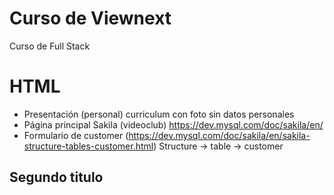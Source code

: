 # Curso de Viewnext
Curso de Full Stack

# HTML

- Presentación (personal)
    curriculum con foto sin datos personales
- Página principal Sakila (videoclub)
    https://dev.mysql.com/doc/sakila/en/
- Formulario de customer (https://dev.mysql.com/doc/sakila/en/sakila-structure-tables-customer.html)
    Structure -> table -> customer
    
## Segundo titulo